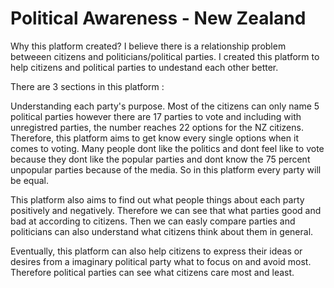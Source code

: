# Political Awareness - New Zealand
Why this platform created? I believe there is a relationship problem betweeen citizens and politicians/political parties. I created this platform to help citizens and political parties to undestand each other better.

There are 3 sections in this platform :

Understanding each party's purpose. Most of the citizens can only name 5 political parties however there are 17 parties to vote and including with unregistred parties, the number reaches 22 options for the NZ citizens. Therefore, this platform aims to get know every single options when it comes to voting. Many people dont like the politics and dont feel like to vote because they dont like the popular parties and dont know the 75 percent unpopular parties because of the media. So in this platform every party will be equal.

This platform also aims to find out what people things about each party positively and negatively. Therefore we can see that what parties good and bad at according to citizens. Then we can easly compare parties and politicians can also understand what citizens think about them in general.

Eventually, this platform can also help citizens to express their ideas or desires from a imaginary political party what to focus on and avoid most. Therefore political parties can see what citizens care most and least.
      
